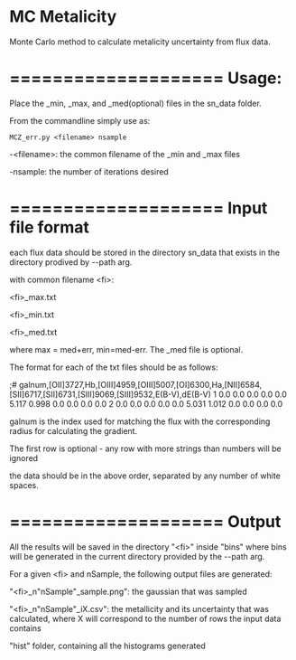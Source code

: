 MC Metalicity
====================

Monte Carlo method to calculate metalicity uncertainty from flux data.

====================
Usage:
====================
Place the _min, _max, and _med(optional) files in the sn_data folder.


From the commandline simply use as:
```
MCZ_err.py <filename> nsample 
```
-\<filename\>: the common filename of the _min and _max files

-nsample: the number of iterations desired


====================
Input file format
====================
each flux data should be stored in the directory sn_data that exists in the directory prodived by --path arg. 

with common filename \<fi\>:

\<fi\>_max.txt

\<fi\>_min.txt

\<fi\>_med.txt 


where max = med+err, min=med-err. The _med file is optional.

The format for each of the txt files should be as follows:


;# galnum,[OII]3727,Hb,[OIII]4959,[OIII]5007,[OI]6300,Ha,[NII]6584,[SII]6717,[SII]6731,[SIII]9069,[SIII]9532,E(B-V),dE(B-V)
       1     0.0     0.0     0.0     0.0     0.0   5.117   0.998     0.0     0.0     0.0     0.0
       2     0.0     0.0     0.0     0.0     0.0   5.031   1.012     0.0     0.0     0.0     0.0
       
       
galnum is the index used for matching the flux with the corresponding radius for calculating the gradient.

The first row is optional - any row with more strings than numbers will be ignored

the data should be in the above order, separated by any number of white spaces.


====================
Output
====================
All the results will be saved in the directory "\<fi\>" inside "bins" where bins will be generated in the current directory provided by the --path arg.

For a given \<fi\> and nSample, the following output files are generated:

"\<fi\>_n"nSample"_sample.png": the gaussian that was sampled

"\<fi\>_n"nSample"_iX.csv": the metallicity and its uncertainty that was calculated, where X will correspond to the number of rows the input data contains

"hist" folder, containing all the histograms generated


 
